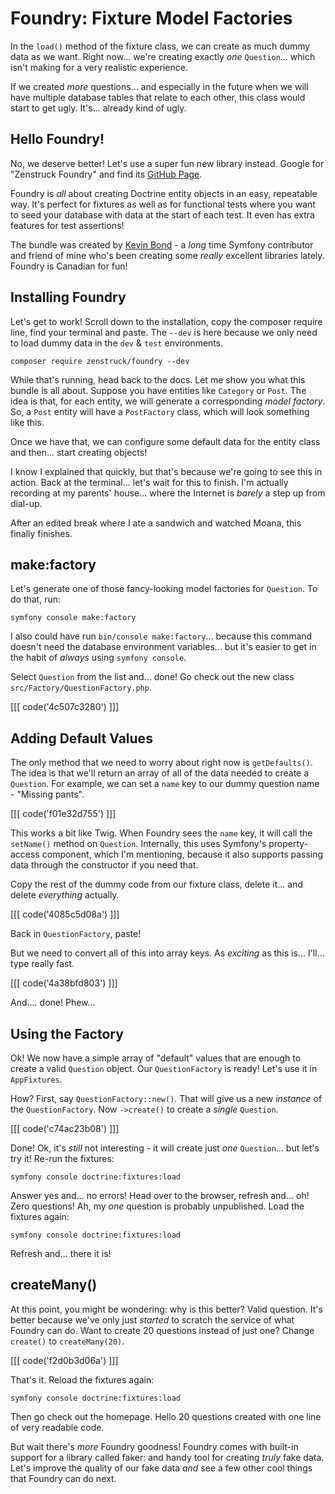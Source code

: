 # Foundry: Fixture Model Factories

In the `load()` method of the fixture class, we can create as much dummy data as
we want. Right now... we're creating exactly *one* `Question`... which isn't
making for a very realistic experience.

If we created *more* questions... and especially in the future when we will have
multiple database tables that relate to each other, this class would start to get
ugly. It's... already kind of ugly.

## Hello Foundry!

No, we deserve better! Let's use a super fun new library instead. Google for
"Zenstruck Foundry" and find its [GitHub Page](https://github.com/zenstruck/foundry).

Foundry is *all* about creating Doctrine entity objects in an easy, repeatable
way. It's perfect for fixtures as well as for functional tests where you want to
seed your database with data at the start of each test. It even has extra
features for test assertions!

The bundle was created by [Kevin Bond](https://github.com/kbond) - a *long* time
Symfony contributor and friend of mine who's been creating some *really* excellent
libraries lately. Foundry is Canadian for fun!

## Installing Foundry

Let's get to work! Scroll down to the installation, copy the composer require
line, find your terminal and paste. The `--dev` is here because we only need
to load dummy data in the `dev` & `test` environments.

```terminal-silent
composer require zenstruck/foundry --dev
```

While that's running, head back to the docs. Let me show you what this bundle is
all about. Suppose you have entities like `Category` or `Post`. The idea is that,
for each entity, we will generate a corresponding *model factory*. So, a `Post`
entity will have a `PostFactory` class, which will look something like this.

Once we have that, we can configure some default data for the entity class and
then... start creating objects!

I know I explained that quickly, but that's because we're going to see this in
action. Back at the terminal... let's wait for this to finish. I'm actually
recording at my parents' house... where the Internet is *barely* a step up from
dial-up.

After an edited break where I ate a sandwich and watched Moana, this finally
finishes.

## make:factory

Let's generate one of those fancy-looking model factories for `Question`. To
do that, run:

```terminal
symfony console make:factory
```

I also could have run `bin/console make:factory`... because this command doesn't
need the database environment variables... but it's easier to get in the habit of
*always* using `symfony console`.

Select `Question` from the list and... done! Go check out the new class
`src/Factory/QuestionFactory.php`.

[[[ code('4c507c3280') ]]]

## Adding Default Values

The only method that we need to worry about right now is `getDefaults()`. The
idea is that we'll return an array of all of the data needed to create a `Question`.
For example, we can set a `name` key to our dummy question name - "Missing pants".

[[[ code('f01e32d755') ]]]

This works a bit like Twig. When Foundry sees the `name` key, it will
call the `setName()` method on `Question`. Internally, this uses Symfony's
property-access component, which I'm mentioning, because it also supports passing
data through the constructor if you need that.

Copy the rest of the dummy code from our fixture class, delete it... and delete
*everything* actually. 

[[[ code('4085c5d08a') ]]]

Back in `QuestionFactory`, paste!

But we need to convert all of this into array keys. As *exciting* as this is...
I'll... type really fast.

[[[ code('4a38bfd803') ]]]

And.... done! Phew...

## Using the Factory

Ok! We now have a simple array of "default" values that are enough to create a
valid `Question` object. Our `QuestionFactory` is ready! Let's use it in
`AppFixtures`.

How? First, say `QuestionFactory::new()`. That will give us a new *instance* of the
`QuestionFactory`. Now `->create()` to create a *single* `Question`.

[[[ code('c74ac23b08') ]]]

Done! Ok, it's *still* not interesting - it will create just *one* `Question`...
but let's try it! Re-run the fixtures:

```terminal
symfony console doctrine:fixtures:load
```

Answer yes and... no errors! Head over to the browser, refresh and... oh! Zero
questions! Ah, my *one* question is probably unpublished. Load the fixtures again:

```terminal-silent
symfony console doctrine:fixtures:load
```

Refresh and... there it is!

## createMany()

At this point, you might be wondering: why is this better? Valid question. It's
better because we've only just *started* to scratch the service of what Foundry
can do. Want to create 20 questions instead of just one? Change `create()` to
`createMany(20)`.

[[[ code('f2d0b3d06a') ]]]

That's it. Reload the fixtures again:

```terminal-silent
symfony console doctrine:fixtures:load
```

Then go check out the homepage. Hello 20 questions created with one line
of very readable code.

But wait there's *more* Foundry goodness! Foundry comes with built-in
support for a library called faker: and handy tool for creating *truly* fake
data. Let's improve the quality of our fake data *and* see a few other cool things
that Foundry can do next.
